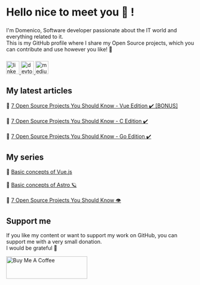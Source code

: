<h1 align="left">Hello nice to meet you 👋 !</h1>

###

<p align="left">I'm Domenico, Software developer passionate about the IT world and everything related to it.<br>This is my GitHub profile where I share my Open Source projects, which you can contribute and use however you like! 🚀</p>

###

<div align="left">
  <a href="https://www.linkedin.com/in/domenico-tenace/" target="_blank">
    <img src="https://img.shields.io/static/v1?message=LinkedIn&logo=linkedin&label=&color=0077B5&logoColor=white&labelColor=&style=for-the-badge" height="35" alt="linkedin logo"  />
  </a>
  <a href="https://dev.to/dvalin99" target="_blank">
    <img src="https://img.shields.io/static/v1?message=dev.to&logo=dev.to&label=&color=0A0A0A&logoColor=white&labelColor=&style=for-the-badge" height="35" alt="devto logo"  />
  </a>
  <a href="https://medium.com/@domenicotenace" target="_blank">
    <img src="https://img.shields.io/static/v1?message=Medium&logo=medium&label=&color=0A0A0A&logoColor=white&labelColor=&style=for-the-badge" height="35" alt="medium logo"  />
  </a>
</div>

###

## My latest articles
<div>

   🔸  <a href="https://dev.to/this-is-learning/7-open-source-projects-you-should-know-vue-edition-bonus-i4n" target="_blank">7 Open Source Projects You Should Know - Vue Edition ✔️ [BONUS]</a> 
  <br/>
  <br/>
  🔸  <a href="https://dev.to/this-is-learning/7-open-source-projects-you-should-know-c-edition-107k" target="_blank">7 Open Source Projects You Should Know - C Edition ✔️</a>  
  <br/> 
    🔸 <a href="https://dev.to/this-is-learning/7-open-source-projects-you-should-know-go-edition-3bo4" target="_blank">7 Open Source Projects You Should Know - Go Edition ✔️</a>  
  

  
</div>



###

## My series
<div>
  🔸 <a href="https://dev.to/dvalin99/series/24380" target="_blank">Basic concepts of Vue.js</a> 
  <br/>
  <br/>
  🔸 <a href="https://dev.to/dvalin99/series/26000" target="_blank">Basic concepts of Astro 🪐</a>
  <br/>
  <br/>
  🔸 <a href="https://dev.to/dvalin99/series/27756" target="_blank">7 Open Source Projects You Should Know 👁</a>
  
</div>

## Support me

If you like my content or want to support my work on GitHub, you can support me with a very small donation. 
<br/>
I would be grateful 🥹

<a href="https://www.buymeacoffee.com/domenicotenace" target="_blank"><img src="https://cdn.buymeacoffee.com/buttons/v2/default-yellow.png" alt="Buy Me A Coffee" style="height: 60px !important;width: 217px !important;" ></a>


